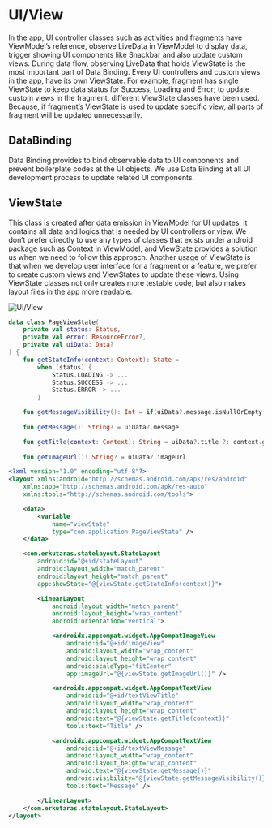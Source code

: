 # UI/View
In the app, UI controller classes such as activities and fragments have ViewModel’s reference, observe LiveData in ViewModel 
to display data, trigger showing UI components like Snackbar and also update custom views. During data flow, observing 
LiveData that holds ViewState is the most important part of Data Binding. Every UI controllers and custom views in the app, 
have its own ViewState. For example, fragment has single ViewState to keep data status for Success, Loading and Error; to 
update custom views in the fragment, different ViewState classes have been used. Because, if fragment’s ViewState is used to 
update specific view, all parts of fragment will be updated unnecessarily.

## DataBinding
Data Binding provides to bind observable data to UI components and prevent boilerplate codes at the UI objects. We use Data 
Binding at all UI development process to update related UI components.

## ViewState
This class is created after data emission in ViewModel for UI updates, it contains all data and logics that is needed by UI 
controllers or view. We don’t prefer directly to use any types of classes that exists under android package such as Context in 
ViewModel, and ViewState provides a solution us when we need to follow this approach. Another usage of ViewState is that when 
we develop user interface for a fragment or a feature, we prefer to create custom views and ViewStates to update these views. 
Using ViewState classes not only creates more testable code, but also makes layout files in the app more readable.

![UI/View](https://github.com/Trendyol/android-guidelines/blob/master/app_architecture_guideline/diagrams/ui.png)

```kotlin
data class PageViewState(
    private val status: Status,
    private val error: ResourceError?,
    private val uiData: Data?
) {
    fun getStateInfo(context: Context): State =
        when (status) {
            Status.LOADING -> ...
            Status.SUCCESS -> ...
            Status.ERROR -> ...
        }

    fun getMessageVisibility(): Int = if(uiData?.message.isNullOrEmpty()) View.GONE else View.VISIBLE
    
    fun getMessage(): String? = uiData?.message

    fun getTitle(context: Context): String = uiData?.title ?: context.getString(R.string.title)
    
    fun getImageUrl(): String? = uiData?.imageUrl
```

```xml
<?xml version="1.0" encoding="utf-8"?>
<layout xmlns:android="http://schemas.android.com/apk/res/android"
    xmlns:app="http://schemas.android.com/apk/res-auto"
    xmlns:tools="http://schemas.android.com/tools">

    <data>
        <variable
            name="viewState"
            type="com.application.PageViewState" />
    </data>

    <com.erkutaras.statelayout.StateLayout
        android:id="@+id/stateLayout"
        android:layout_width="match_parent"
        android:layout_height="match_parent"
        app:showState="@{viewState.getStateInfo(context)}">

        <LinearLayout
            android:layout_width="match_parent"
            android:layout_height="wrap_content"
            android:orientation="vertical">

            <androidx.appcompat.widget.AppCompatImageView
                android:id="@+id/imageView"
                android:layout_width="wrap_content"
                android:layout_height="wrap_content"
                android:scaleType="fitCenter"
                app:imageUrl="@{viewState.getImageUrl()}" />

            <androidx.appcompat.widget.AppCompatTextView
                android:id="@+id/textViewTitle"
                android:layout_width="wrap_content"
                android:layout_height="wrap_content"
                android:text="@{viewState.getTitle(context)}"
                tools:text="Title" />

            <androidx.appcompat.widget.AppCompatTextView
                android:id="@+id/textViewMessage"
                android:layout_width="wrap_content"
                android:layout_height="wrap_content"
                android:text="@{viewState.getMessage()}"
                android:visibility="@{viewState.getMessageVisibility()}"
                tools:text="Message" />

        </LinearLayout>
    </com.erkutaras.statelayout.StateLayout>
</layout>
```
